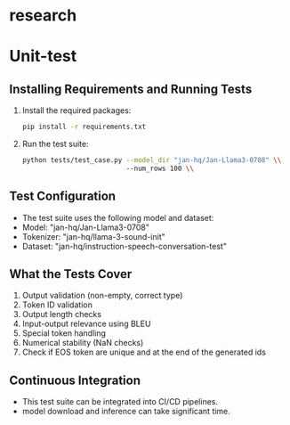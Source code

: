 # research
# Unit-test 
## Installing Requirements and Running Tests
1. Install the required packages:
    ```bash
    pip install -r requirements.txt
    ```
2. Run the test suite:
    ```bash
    python tests/test_case.py --model_dir "jan-hq/Jan-Llama3-0708" \\
                              --num_rows 100 \\ 
    ```
## Test Configuration

- The test suite uses the following model and dataset:
- Model: "jan-hq/Jan-Llama3-0708"
- Tokenizer: "jan-hq/llama-3-sound-init"
- Dataset: "jan-hq/instruction-speech-conversation-test"

## What the Tests Cover

1. Output validation (non-empty, correct type)
2. Token ID validation
3. Output length checks
4. Input-output relevance using BLEU
5. Special token handling
6. Numerical stability (NaN checks)
7. Check if EOS token are unique and at the end of the generated ids

## Continuous Integration

- This test suite can be integrated into CI/CD pipelines.
- model download and inference can take significant time.